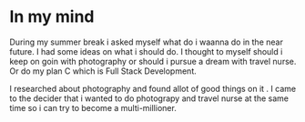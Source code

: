 # In my mind
During my summer break i asked myself what do i waanna do in the near future. I had some ideas on what i should do. I thought to myself should i keep on goin with photography or should i pursue a dream with travel nurse. Or do my plan C which is Full Stack Development.

  I researched about photography and found allot of good things on it . I came to the decider that i wanted to do photograpy and travel nurse at the same time so i can try to become a multi-millioner.